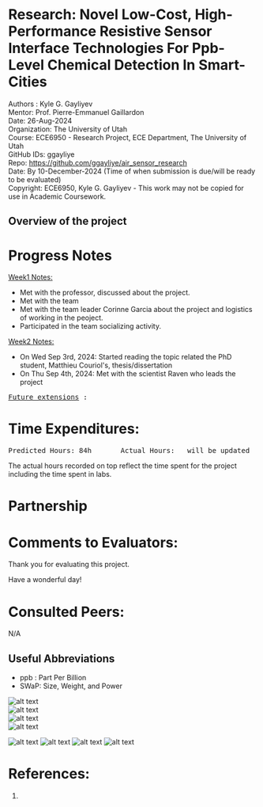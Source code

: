 # Research: Novel Low-Cost, High-Performance Resistive Sensor Interface Technologies For Ppb-Level Chemical Detection In Smart-Cities

Authors : Kyle G. Gayliyev <br>
Mentor: Prof. Pierre-Emmanuel Gaillardon <br>
Date: 26-Aug-2024<br>
Organization: The University of Utah <br>
Course: ECE6950 - Research Project, ECE Department, The University of Utah<br>
GitHub IDs: ggayliye <br>
Repo: https://github.com/ggayliye/air_sensor_research <br>
Date: By 10-December-2024 (Time of when submission is due/will be ready to be evaluated)<br>
Copyright: ECE6950, Kyle G. Gayliyev - This work may not be copied for use in Academic Coursework.

## Overview of the project



# Progress Notes

<ins>Week1 Notes:</ins> <br>

- Met with the professor, discussed about the project.
- Met with the team
- Met with the team leader Corinne Garcia about the project and logistics of working in the peoject.
- Participated in the team socializing activity.

<ins>Week2 Notes:</ins> <br>

- On Wed Sep 3rd, 2024: Started reading the topic related the PhD student, Matthieu Couriol's, thesis/dissertation
- On Thu Sep 4th, 2024: Met with the scientist Raven who leads the project 




<pre><ins>Future extensions</ins> :  </pre>

# Time Expenditures:
<pre>Predicted Hours: 84h		Actual Hours:	will be updated		 </pre>

The actual hours recorded on top reflect the time spent for the project including the time 
spent in labs.

# Partnership

# Comments to Evaluators:


Thank you for evaluating this project. <br>

Have a wonderful day!

# Consulted Peers:
N/A

## Useful Abbreviations
- ppb : Part Per Billion
- SWaP: Size, Weight, and Power

![alt text](https://github.com/ggayliye/air_sensor_research/blob/main/.img/6.jpg)<br>
![alt text](https://github.com/ggayliye/air_sensor_research/blob/main/.img/7.jpg)<br>
![alt text](https://github.com/ggayliye/air_sensor_research/blob/main/.img/8.jpg)<br>
![alt text](https://github.com/ggayliye/air_sensor_research/blob/main/.img/9.jpg)<br>

![alt text](https://github.com/ggayliye/air_sensor_research/blob/main/.img/1.jpg)
![alt text](https://github.com/ggayliye/air_sensor_research/blob/main/.img/2.jpg)
![alt text](https://github.com/ggayliye/air_sensor_research/blob/main/.img/3.jpg)
![alt text](https://github.com/ggayliye/air_sensor_research/blob/main/.img/4.jpg)

# References:
1. 






